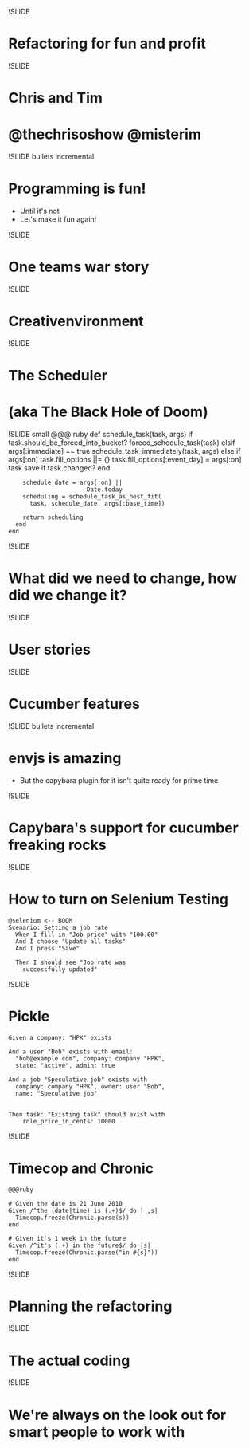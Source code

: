 !SLIDE 
# Refactoring for fun and profit #

!SLIDE
# Chris and Tim
# @thechrisoshow @misterim


!SLIDE bullets incremental
# Programming is fun!
* Until it's not
* Let's make it fun again!

!SLIDE 
# One teams war story #

!SLIDE 
# Creativenvironment #

!SLIDE 
# The Scheduler #
# (aka The Black Hole of Doom)


!SLIDE small
    @@@ ruby
    def schedule_task(task, args) 
      if task.should_be_forced_into_bucket?
        forced_schedule_task(task) 
      elsif args[:immediate] == true
        schedule_task_immediately(task, args)
      else
        if args[:on]
          task.fill_options ||= {}
          task.fill_options[:event_day] = 
                      args[:on]
          task.save if task.changed?
        end

        schedule_date = args[:on] || 
                          Date.today
        scheduling = schedule_task_as_best_fit(
          task, schedule_date, args[:base_time])
  
        return scheduling
      end
    end


!SLIDE 
# What did we need to change, how did we change it? #

!SLIDE
# User stories #

!SLIDE
# Cucumber features #

!SLIDE bullets incremental
# envjs is amazing

* But the capybara plugin for it isn't quite ready for prime time

!SLIDE
# Capybara's support for cucumber freaking rocks

!SLIDE
# How to turn on Selenium Testing

    @selenium <-- BOOM
    Scenario: Setting a job rate
      When I fill in "Job price" with "100.00"
      And I choose "Update all tasks"
      And I press "Save"

      Then I should see "Job rate was 
        successfully updated"


!SLIDE
# Pickle
    Given a company: "HPK" exists

    And a user "Bob" exists with email: 
      "bob@example.com", company: company "HPK", 
      state: "active", admin: true

    And a job "Speculative job" exists with 
      company: company "HPK", owner: user "Bob", 
      name: "Speculative job"    
      
      
    Then task: "Existing task" should exist with 
        role_price_in_cents: 10000
   
!SLIDE
# Timecop and Chronic
    @@@ruby
    
    # Given the date is 21 June 2010
    Given /^the (date|time) is (.+)$/ do |_,s|
      Timecop.freeze(Chronic.parse(s))
    end

    # Given it's 1 week in the future
    Given /^it's (.+) in the future$/ do |s|
      Timecop.freeze(Chronic.parse("in #{s}"))
    end

!SLIDE
# Planning the refactoring #

!SLIDE
# The actual coding #

!SLIDE
# We're always on the look out for smart people to work with #

